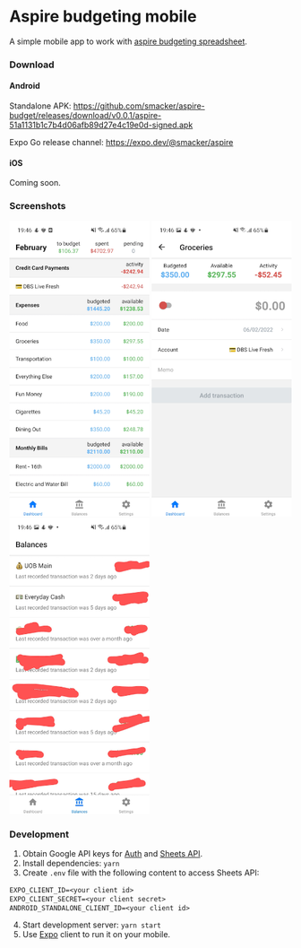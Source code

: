 # Aspire budgeting mobile

A simple mobile app to work with [aspire budgeting spreadsheet](https://aspirebudget.com/).

### Download

#### Android

Standalone APK: https://github.com/smacker/aspire-budget/releases/download/v0.0.1/aspire-51a1131b1c7b4d06afb89d27e4c19e0d-signed.apk

Expo Go release channel: https://expo.dev/@smacker/aspire

#### iOS

Coming soon.

### Screenshots

<img src="https://raw.githubusercontent.com/smacker/aspire-budget/master/.github/images/Dashboard.png" alt="Dashboard" width="250" /> <img src="https://raw.githubusercontent.com/smacker/aspire-budget/master/.github/images/Add-transaction.png" alt="Add transaction" width="250" /> <img src="https://raw.githubusercontent.com/smacker/aspire-budget/master/.github/images/Balances.png" alt="Balances" width="250" />

### Development

1. Obtain Google API keys for [Auth](https://docs.expo.dev/guides/authentication/#google) and [Sheets API](https://developers.google.com/sheets/api/guides/authorizing).
2. Install dependencies: `yarn`
3. Create `.env` file with the following content to access Sheets API:
```
EXPO_CLIENT_ID=<your client id>
EXPO_CLIENT_SECRET=<your client secret>
ANDROID_STANDALONE_CLIENT_ID=<your client id>
```
4. Start development server: `yarn start`
5. Use [Expo](https://docs.expo.dev/) client to run it on your mobile.
